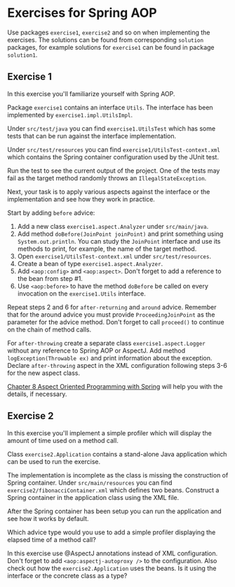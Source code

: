 Exercises for Spring AOP
========================

Use packages `exercise1`, `exercise2` and so on when implementing the exercises. The solutions can be found from corresponding `solution` packages, for example solutions for `exercise1` can be found in package `solution1`.

Exercise 1
----------

In this exercise you'll familiarize yourself with Spring AOP.

Package `exercise1` contains an interface `Utils`. The interface has been implemented by `exercise1.impl.UtilsImpl`.

Under `src/test/java` you can find `exercise1.UtilsTest` which has some tests that can be run against the interface implementation.

Under `src/test/resources` you can find `exercise1/UtilsTest-context.xml` which contains the Spring container configuration used by the JUnit test.

Run the test to see the current output of the project. One of the tests may fail as the target method randomly throws an `IllegalStateException`.

Next, your task is to apply various aspects against the interface or the implementation and see how they work in practice.

Start by adding `before` advice:

1. Add a new class `exercise1.aspect.Analyzer` under `src/main/java`. 
2. Add method `doBefore(JoinPoint joinPoint)` and print something using `System.out.println`. You can study the `JoinPoint` interface and use its methods to print, for example, the name of the target method.
3. Open `exercise1/UtilsTest-context.xml` under `src/test/resources`.
4. Create a bean of type `exercise1.aspect.Analyzer`.
5. Add `<aop:config>` and `<aop:aspect>`. Don't forget to add a reference to the bean from step #1.
6. Use `<aop:before>` to have the method `doBefore` be called on every invocation on the `exercise1.Utils` interface.

Repeat steps 2 and 6 for `after-returning` and `around` advice. Remember that for the around advice you must provide `ProceedingJoinPoint` as the parameter for the advice method. Don't forget to call `proceed()` to continue on the chain of method calls.

For `after-throwing` create a separate class `exercise1.aspect.Logger` without any reference to Spring AOP or AspectJ. Add method `logException(Throwable ex)` and print information about the exception. Declare `after-throwing` aspect in the XML configuration following steps 3-6 for the new aspect class.

[Chapter 8 Aspect Oriented Programming with Spring](http://docs.spring.io/spring/docs/4.0.2.RELEASE/spring-framework-reference/htmlsingle/#aop) will help you with the details, if necessary.

Exercise 2
----------

In this exercise you'll implement a simple profiler which will display the amount of time used on a method call.

Class `exercise2.Application` contains a stand-alone Java application which can be used to run the exercise. 

The implementation is incomplete as the class is missing the construction of Spring container. Under `src/main/resources` you can find `exercise2/fibonacciContainer.xml` which defines two beans. Construct a Spring container in the application class using the XML file.

After the Spring container has been setup you can run the application and see how it works by default.

Which advice type would you use to add a simple profiler displaying the elapsed time of a method call?

In this exercise use @AspectJ annotations instead of XML configuration. Don't forget to add `<aop:aspectj-autoproxy />` to the configuration. Also check out how the `exercise2.Application` uses the beans. Is it using the interface or the concrete class as a type?

